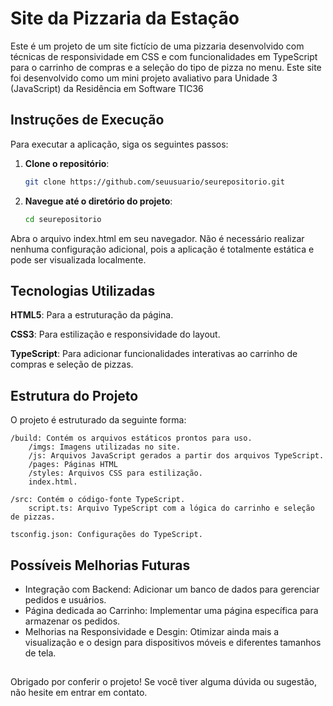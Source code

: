 # Site da Pizzaria da Estação

Este é um projeto de um site fictício de uma pizzaria desenvolvido com técnicas de responsividade em CSS e com funcionalidades em TypeScript para o carrinho de compras e a seleção do tipo de pizza no menu. Este site foi desenvolvido como um mini projeto avaliativo para Unidade 3 (JavaScript) da Residência em Software TIC36

## Instruções de Execução

Para executar a aplicação, siga os seguintes passos:

1. **Clone o repositório**:
   ```bash
   git clone https://github.com/seuusuario/seurepositorio.git
   
2. **Navegue até o diretório do projeto**:

    ```bash
    cd seurepositorio

Abra o arquivo index.html em seu navegador. Não é necessário realizar nenhuma configuração adicional, pois a aplicação é totalmente estática e pode ser visualizada localmente.

## Tecnologias Utilizadas
**HTML5**: Para a estruturação da página.

**CSS3**: Para estilização e responsividade do layout.

**TypeScript**: Para adicionar funcionalidades interativas ao carrinho de compras e seleção de pizzas.

## Estrutura do Projeto
O projeto é estruturado da seguinte forma:

    /build: Contém os arquivos estáticos prontos para uso.
        /imgs: Imagens utilizadas no site.
        /js: Arquivos JavaScript gerados a partir dos arquivos TypeScript.
        /pages: Páginas HTML
        /styles: Arquivos CSS para estilização.
        index.html.

    /src: Contém o código-fonte TypeScript.
        script.ts: Arquivo TypeScript com a lógica do carrinho e seleção de pizzas.

    tsconfig.json: Configurações do TypeScript.

## Possíveis Melhorias Futuras

- Integração com Backend: Adicionar um banco de dados para gerenciar pedidos e usuários.
- Página dedicada ao Carrinho: Implementar uma página específica para armazenar os pedidos.
- Melhorias na Responsividade e Desgin: Otimizar ainda mais a visualização e o design para dispositivos móveis e diferentes tamanhos de tela.

##

Obrigado por conferir o projeto! Se você tiver alguma dúvida ou sugestão, não hesite em entrar em contato.